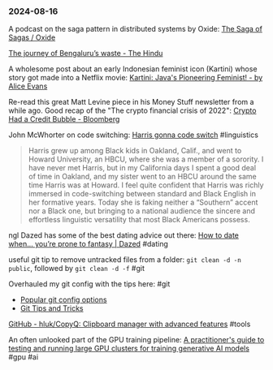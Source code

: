 ### 2024-08-16

A podcast on the saga pattern in distributed systems by Oxide: [The Saga of Sagas / Oxide](https://oxide.computer/podcasts/oxide-and-friends/2043273)

[The journey of Bengaluru’s waste - The Hindu](https://www.thehindu.com/news/cities/bangalore/the-journey-of-bengalurus-waste/article68525627.ece)

A wholesome post about an early Indonesian feminist icon (Kartini) whose story got made into a Netflix movie: [Kartini: Java's Pioneering Feminist! - by Alice Evans](https://www.ggd.world/p/kartini-javas-pioneering-feminist)

Re-read this great Matt Levine piece in his Money Stuff newsletter from a while ago. Good recap of the "The crypto financial crisis of 2022": [Crypto Had a Credit Bubble - Bloomberg](https://www.bloomberg.com/opinion/articles/2022-12-05/crypto-had-a-credit-bubble?utm_source=website&utm_medium=share&utm_campaign=copy)

John McWhorter on code switching: [Harris gonna code switch](https://messaging-custom-newsletters.nytimes.com/dynamic/render?campaign_id=229&emc=edit_jm_20240815&instance_id=131718&isViewInBrowser=true&nl=john-mcwhorter&paid_regi=1&regi_id=49089689&segment_id=175228&te=1&uri=nyt%3A%2F%2Fnewsletter%2F4bac64ae-70dd-5db5-bfe2-32abb39e8941&user_id=7aaabf0d71933f976c55b0f4b1bd9f88) #linguistics 
> Harris grew up among Black kids in Oakland, Calif., and went to Howard University, an HBCU, where she was a member of a sorority. I have never met Harris, but in my California days I spent a good deal of time in Oakland, and my sister went to an HBCU around the same time Harris was at Howard. I feel quite confident that Harris was richly immersed in code-switching between standard and Black English in her formative years. Today she is faking neither a “Southern” accent nor a Black one, but bringing to a national audience the sincere and effortless linguistic versatility that most Black Americans possess.

ngl Dazed has some of the best dating advice out there: [How to date when... you’re prone to fantasy | Dazed](https://www.dazeddigital.com/life-culture/article/64371/1/how-to-date-when-you-re-prone-to-fantasy-love-relationships) #dating

useful git tip to remove untracked files from a folder: `git clean -d -n public`, followed by `git clean -d -f` #git 

Overhauled my git config with the tips here: #git
* [Popular git config options](https://jvns.ca/blog/2024/02/16/popular-git-config-options/)
* [Git Tips and Tricks](https://blog.gitbutler.com/git-tips-and-tricks/)

[GitHub - hluk/CopyQ: Clipboard manager with advanced features](https://github.com/hluk/CopyQ/) #tools 

An often unlooked part of the GPU training pipeline: [A practitioner's guide to testing and running large GPU clusters for training generative AI models](https://www.together.ai/blog/a-practitioners-guide-to-testing-and-running-large-gpu-clusters-for-training-generative-ai-models) #gpu #ai 